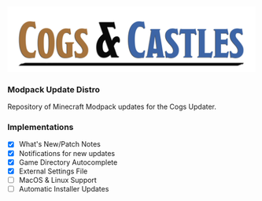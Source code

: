 ![Main Banner](./MainBanner.png)
### Modpack Update Distro
Repository of Minecraft Modpack updates for the Cogs Updater.

### Implementations
- [x] What's New/Patch Notes
- [x] Notifications for new updates
- [x] Game Directory Autocomplete
- [x] External Settings File
- [ ] MacOS & Linux Support
- [ ] Automatic Installer Updates
